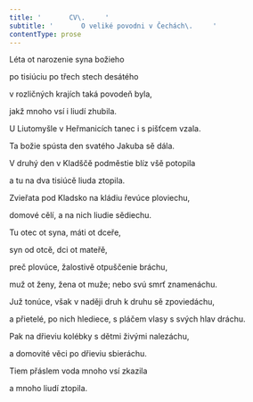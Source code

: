 ```yaml
---
title: '       CV\.     '
subtitle: '       O veliké povodni v Čechách\.     '
contentType: prose
---
```


Léta ot narozenie syna božieho

po tisiúciu po třech stech desátého

v rozličných krajích taká povodeň byla,

jakž mnoho vsí i liudí zhubila.

U Liutomyšle v Heřmanicích tanec i s pišťcem vzala.

Ta božie spústa den svatého Jakuba sě dála.

V druhý den v Kladščě podměstie blíz všě potopila

a tu na dva tisiúcě liuda ztopila.

Zvieřata pod Kladsko na kládiu řevúce ploviechu,

domové cělí, a na nich liudie sědiechu.

Tu otec ot syna, máti ot dceře,

syn od otcě, dci ot mateřě,

preč plovúce, žalostivě otpuščenie bráchu,

muž ot ženy, žena ot muže; nebo svú smrť znamenáchu.

Juž tonúce, však v naději druh k druhu sě zpoviedáchu,

a přietelé, po nich hlediece, s pláčem vlasy s svých hlav dráchu.

Pak na dřieviu kolébky s dětmi živými nalezáchu,

a domovité věci po dřieviu sbieráchu.

Tiem přáslem voda mnoho vsí zkazila

a mnoho liudí ztopila.
